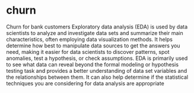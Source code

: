 # churn
Churn for bank customers
Exploratory data analysis (EDA) is used by data scientists to analyze and 
investigate data sets and summarize their main characteristics, often employing data 
visualization methods.
It helps determine how best to manipulate data sources to get the 
answers you need, making it easier for data scientists to discover patterns, spot anomalies, test a hypothesis, or check 
assumptions.
EDA is primarily used to see what data can reveal beyond the formal modeling or hypothesis testing task and provides a better understanding of data set variables and the relationships between them.
It can also help determine if the statistical techniques you are considering for data analysis are appropriate
